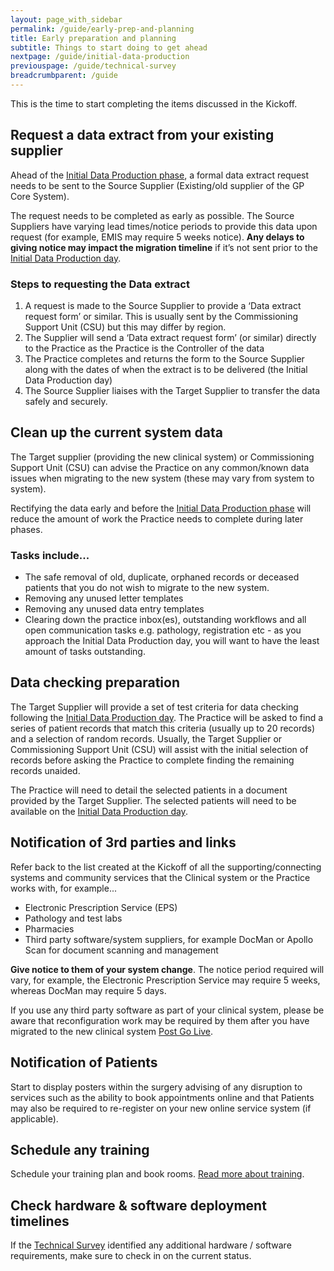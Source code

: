 ```yaml
---
layout: page_with_sidebar
permalink: /guide/early-prep-and-planning
title: Early preparation and planning
subtitle: Things to start doing to get ahead
nextpage: /guide/initial-data-production
previouspage: /guide/technical-survey
breadcrumbparent: /guide
---
```


This is the time to start completing the items discussed in the Kickoff.


## Request a data extract from your existing supplier

Ahead of the [Initial Data Production phase](initial-data-production), a formal data extract request needs to be sent to the Source Supplier (Existing/old supplier of the GP Core System).

The request needs to be completed as early as possible. The Source Suppliers have varying lead times/notice periods to provide this data upon request (for example, EMIS may require 5 weeks notice). __Any delays to giving notice may impact the migration timeline__ if it’s not sent prior to the [Initial Data Production day](initial-data-production).

### Steps to requesting the Data extract

1. A request is made to the Source Supplier to provide a ‘Data extract request form’ or similar. This is usually sent by the Commissioning Support Unit (CSU) but this may differ by region. 
2. The Supplier will send a ‘Data extract request form’ (or similar) directly to the Practice as the Practice is the Controller of the data
3. The Practice completes and returns the form to the Source Supplier along with the dates of when the extract is to be delivered (the Initial Data Production day)
4. The Source Supplier liaises with the Target Supplier to transfer the data safely and securely.

## Clean up the current system data

The Target supplier (providing the new clinical system) or Commissioning Support Unit (CSU) can advise the Practice on any common/known data issues when migrating to the new system (these may vary from system to system). 

Rectifying the data early and before the [Initial Data Production phase](initial-data-production) will reduce the amount of work the Practice needs to complete during later phases.

### Tasks include...

* The safe removal of old, duplicate, orphaned records or deceased patients that you do not wish to migrate to the new system.
* Removing any unused letter templates
* Removing  any unused data entry templates
* Clearing down the practice inbox(es), outstanding workflows and all open communication tasks e.g. pathology, registration etc - as you approach the Initial Data Production day, you will want to have the least amount of tasks outstanding. 


## Data checking preparation

The Target Supplier will provide a set of test criteria for data checking following the [Initial Data Production day](initial-data-production). The Practice will be asked to find a series of patient records that match this criteria (usually up to 20 records) and a selection of random records. Usually, the Target Supplier or Commissioning Support Unit (CSU) will assist with the initial selection of records before asking the Practice to complete finding the remaining records unaided.

The Practice will need to detail the selected patients in a document provided by the Target Supplier. The selected patients will need to be available on the [Initial Data Production day](initial-data-production).


## Notification of 3rd parties and links

Refer back to the list created at the Kickoff of all the supporting/connecting systems and community services that the Clinical system or the Practice works with, for example...

* Electronic Prescription Service (EPS)
* Pathology and test labs
* Pharmacies
* Third party software/system suppliers, for example DocMan or Apollo Scan for document scanning and management

__Give notice to them of your system change__. The notice period required will vary, for example, the Electronic Prescription Service may require 5 weeks, whereas DocMan may require 5 days. 

If you use any third party software as part of your clinical system, please be aware that reconfiguration work may be required by them after you have migrated to the new clinical system [Post Go Live](post-go-live).


## Notification of Patients
Start to display posters within the surgery advising of any disruption to services such as the ability to book appointments online and that Patients may also be required to re-register on your new online service system (if applicable). 

## Schedule any training

Schedule your training plan and book rooms. [Read more about training](training). 

## Check hardware & software deployment timelines

If the [Technical Survey](technical-survey) identified any additional hardware / software requirements, make sure to check in on the current status.
